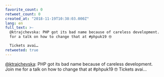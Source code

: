 ```yaml
---
favorite_count: 0
retweet_count: 0
created_at: "2018-11-19T10:38:03.000Z"
lang: en
full_text: >-
  @ktrajchevska: PHP got its bad name because of careless development. Join me
  for a talk on how to change that at #phpuk19 🤓

  Tickets avai…
retweeted: true
---
```


[@ktrajchevska](https://twitter.com/ktrajchevska): PHP got its bad name because
of careless development. Join me for a talk on how to change that at #phpuk19 🤓
Tickets avai…
